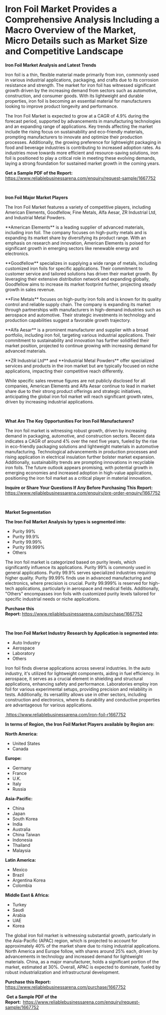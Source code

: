 <p><h1>Iron Foil Market Provides a Comprehensive Analysis Including a Macro Overview of the Market, Micro Details such as Market Size and Competitive Landscape</h1></p><p><strong>Iron Foil Market Analysis and Latest Trends</strong></p>
<p><p>Iron foil is a thin, flexible material made primarily from iron, commonly used in various industrial applications, packaging, and crafts due to its corrosion resistance and strength. The market for iron foil has witnessed significant growth driven by the increasing demand from sectors such as automotive, construction, and consumer goods. With its lightweight and durable properties, iron foil is becoming an essential material for manufacturers looking to improve product longevity and performance.</p><p>The Iron Foil Market is expected to grow at a CAGR of 4.9% during the forecast period, supported by advancements in manufacturing technologies and an expanding range of applications. Key trends affecting the market include the rising focus on sustainability and eco-friendly materials, prompting manufacturers to innovate and optimize their production processes. Additionally, the growing preference for lightweight packaging in food and beverage industries is contributing to increased adoption rates. As industries move towards more efficient and resource-saving solutions, iron foil is positioned to play a critical role in meeting these evolving demands, laying a strong foundation for sustained market growth in the coming years.</p></p>
<p><strong>Get a Sample PDF of the Report:&nbsp;</strong> <a href="https://www.reliablebusinessarena.com/enquiry/request-sample/1667752?utm_campaign=3292&utm_medium=2&utm_source=Github&utm_content=ia&utm_term=18042025&utm_id=iron-foil">https://www.reliablebusinessarena.com/enquiry/request-sample/1667752</a></p>
<p>&nbsp;</p>
<p><strong>Iron Foil Major Market Players</strong></p>
<p><p>The Iron Foil Market features a variety of competitive players, including American Elements, Goodfellow, Fine Metals, Alfa Aesar, ZR Industrial Ltd, and Industrial Metal Powders. </p><p>**American Elements** is a leading supplier of advanced materials, including iron foil. The company focuses on high-purity metals and is expanding its market share by diversifying its product range. With an emphasis on research and innovation, American Elements is poised for significant growth in emerging sectors like renewable energy and electronics.</p><p>**Goodfellow** specializes in supplying a wide range of metals, including customized iron foils for specific applications. Their commitment to customer service and tailored solutions has driven their market growth. By leveraging their extensive distribution network and expanding globally, Goodfellow aims to increase its market footprint further, projecting steady growth in sales revenue.</p><p>**Fine Metals** focuses on high-purity iron foils and is known for its quality control and reliable supply chain. The company is expanding its market through partnerships with manufacturers in high-demand industries such as aerospace and automotive. Their strategic investments in technology and production capabilities suggest a favorable growth trajectory.</p><p>**Alfa Aesar** is a prominent manufacturer and supplier with a broad portfolio, including iron foil, targeting various industrial applications. Their commitment to sustainability and innovation has further solidified their market position, projected to continue growing with increasing demand for advanced materials.</p><p>**ZR Industrial Ltd** and **Industrial Metal Powders** offer specialized services and products in the iron market but are typically focused on niche applications, impacting their competitive reach differently.</p><p>While specific sales revenue figures are not publicly disclosed for all companies, American Elements and Alfa Aesar continue to lead in market share due to their strong product offerings and strategic initiatives, anticipating the global iron foil market will reach significant growth rates, driven by increasing industrial applications.</p></p>
<p>&nbsp;</p>
<p><strong>What Are The Key Opportunities For Iron Foil Manufacturers?</strong></p>
<p><p>The iron foil market is witnessing robust growth, driven by increasing demand in packaging, automotive, and construction sectors. Recent data indicates a CAGR of around 4% over the next five years, fueled by the rise in eco-friendly packaging solutions and lightweight materials in automotive manufacturing. Technological advancements in production processes and rising application in electrical insulation further bolster market expansion. Additionally, sustainability trends are prompting innovations in recyclable iron foils. The future outlook appears promising, with potential growth in emerging economies and increased adoption in high-value applications, positioning the iron foil market as a critical player in material innovation.</p></p>
<p><strong>Inquire or Share Your Questions If Any Before Purchasing This Report:</strong> <a href="https://www.reliablebusinessarena.com/enquiry/pre-order-enquiry/1667752?utm_campaign=3292&utm_medium=2&utm_source=Github&utm_content=ia&utm_term=18042025&utm_id=iron-foil">https://www.reliablebusinessarena.com/enquiry/pre-order-enquiry/1667752</a></p>
<p>&nbsp;</p>
<p><strong>Market Segmentation</strong></p>
<p><strong>The Iron Foil Market Analysis by types is segmented into:</strong></p>
<p><ul><li>Purity 99%</li><li>Purity 99.9%</li><li>Purity 99.99%</li><li>Purity 99.999%</li><li>Others</li></ul></p>
<p><p>The iron foil market is categorized based on purity levels, which significantly influence its applications. Purity 99% is commonly used in general applications. Purity 99.9% serves specialized industries requiring higher quality. Purity 99.99% finds use in advanced manufacturing and electronics, where precision is crucial. Purity 99.999% is reserved for high-tech applications, particularly in aerospace and medical fields. Additionally, "Others" encompasses iron foils with customized purity levels tailored for specific industrial needs or niche applications.</p></p>
<p><strong>Purchase this Report:&nbsp;</strong><a href="https://www.reliablebusinessarena.com/purchase/1667752?utm_campaign=3292&utm_medium=2&utm_source=Github&utm_content=ia&utm_term=18042025&utm_id=iron-foil">https://www.reliablebusinessarena.com/purchase/1667752</a></p>
<p>&nbsp;</p>
<p><strong>The Iron Foil Market Industry Research by Application is segmented into:</strong></p>
<p><ul><li>Auto Industry</li><li>Aerospace</li><li>Laboratory</li><li>Others</li></ul></p>
<p><p>Iron foil finds diverse applications across several industries. In the auto industry, it's utilized for lightweight components, aiding in fuel efficiency. In aerospace, it serves as a crucial element in shielding and structural applications, enhancing safety and performance. Laboratories employ iron foil for various experimental setups, providing precision and reliability in tests. Additionally, its versatility allows use in other sectors, including construction and electronics, where its durability and conductive properties are advantageous for various applications.</p></p>
<p><a href="https://www.reliablebusinessarena.com/iron-foil-r1667752?utm_campaign=3292&utm_medium=2&utm_source=Github&utm_content=ia&utm_term=18042025&utm_id=iron-foil">&nbsp;https://www.reliablebusinessarena.com/iron-foil-r1667752</a></p>
<p><strong>In terms of Region, the Iron Foil Market Players available by Region are:</strong></p>
<p>
    <p> <strong> North America: </strong>
        <ul>
            <li>United States</li>
            <li>Canada</li>
        </ul>
        </p> 
    <p> <strong> Europe: </strong>
        <ul>
            <li>Germany</li>
            <li>France</li>
            <li>U.K.</li>
            <li>Italy</li>
            <li>Russia</li>
        </ul>
        </p> 
    <p> <strong> Asia-Pacific: </strong>
        <ul>
            <li>China</li>
            <li>Japan</li>
            <li>South Korea</li>
            <li>India</li>
            <li>Australia</li>
            <li>China Taiwan</li>
            <li>Indonesia</li>
            <li>Thailand</li>
            <li>Malaysia</li>
        </ul>
        </p> 
    <p> <strong> Latin America: </strong>
        <ul>
            <li>Mexico</li>
            <li>Brazil</li>
            <li>Argentina Korea</li>
            <li>Colombia</li>
        </ul>
        </p> 
    <p> <strong> Middle East & Africa: </strong>
        <ul>
            <li>Turkey</li>
            <li>Saudi</li>
            <li>Arabia</li>
            <li>UAE</li>
            <li>Korea</li>
        </ul>
    </p>
    </p>
<p><p>The global iron foil market is witnessing substantial growth, particularly in the Asia-Pacific (APAC) region, which is projected to account for approximately 40% of the market share due to rising industrial applications. North America and Europe follow, with shares around 25% each, driven by advancements in technology and increased demand for lightweight materials. China, as a major manufacturer, holds a significant portion of the market, estimated at 30%. Overall, APAC is expected to dominate, fueled by robust industrialization and infrastructural development.</p></p>
<p><strong>Purchase this Report: </strong><a href="https://www.reliablebusinessarena.com/purchase/1667752?utm_campaign=3292&utm_medium=2&utm_source=Github&utm_content=ia&utm_term=18042025&utm_id=iron-foil">https://www.reliablebusinessarena.com/purchase/1667752</a></p>
<p>&nbsp;<strong>Get a Sample PDF of the Report:&nbsp;&nbsp;</strong><a href="https://www.reliablebusinessarena.com/enquiry/request-sample/1667752?utm_campaign=3292&utm_medium=2&utm_source=Github&utm_content=ia&utm_term=18042025&utm_id=iron-foil">https://www.reliablebusinessarena.com/enquiry/request-sample/1667752</a></p>
<p><strong></strong></p>
<p><p></p><p></p><p></p></p>